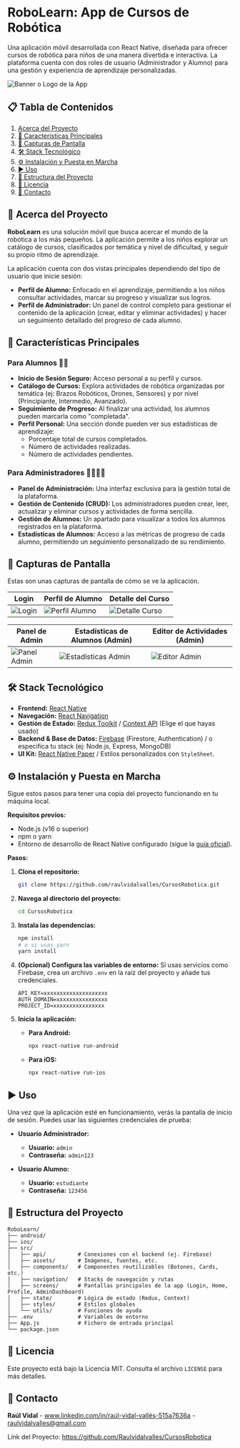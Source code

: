 # RoboLearn: App de Cursos de Robótica

Una aplicación móvil desarrollada con React Native, diseñada para ofrecer cursos de robótica para niños de una manera divertida e interactiva. La plataforma cuenta con dos roles de usuario (Administrador y Alumno) para una gestión y experiencia de aprendizaje personalizadas.

![Banner o Logo de la App](capturas/logo_app.png)

## 📋 Tabla de Contenidos

1.  [Acerca del Proyecto](#-acerca-del-proyecto)
2.  [🚀 Características Principales](#-características-principales)
3.  [📸 Capturas de Pantalla](#-capturas-de-pantalla)
4.  [🛠️ Stack Tecnológico](#-stack-tecnológico)
5.  [⚙️ Instalación y Puesta en Marcha](#-instalación-y-puesta-en-marcha)
6.  [▶️ Uso](#-uso)
7.  [📂 Estructura del Proyecto](#-estructura-del-proyecto)
8.  [📄 Licencia](#-licencia)
9.  [📧 Contacto](#-contacto)

## 🤖 Acerca del Proyecto

**RoboLearn** es una solución móvil que busca acercar el mundo de la robótica a los más pequeños. La aplicación permite a los niños explorar un catálogo de cursos, clasificados por temática y nivel de dificultad, y seguir su propio ritmo de aprendizaje.

La aplicación cuenta con dos vistas principales dependiendo del tipo de usuario que inicie sesión:

*   **Perfil de Alumno:** Enfocado en el aprendizaje, permitiendo a los niños consultar actividades, marcar su progreso y visualizar sus logros.
*   **Perfil de Administrador:** Un panel de control completo para gestionar el contenido de la aplicación (crear, editar y eliminar actividades) y hacer un seguimiento detallado del progreso de cada alumno.

## 🚀 Características Principales

### Para Alumnos 👦👧

*   **Inicio de Sesión Seguro:** Acceso personal a su perfil y cursos.
*   **Catálogo de Cursos:** Explora actividades de robótica organizadas por temática (ej: Brazos Robóticos, Drones, Sensores) y por nivel (Principiante, Intermedio, Avanzado).
*   **Seguimiento de Progreso:** Al finalizar una actividad, los alumnos pueden marcarla como "completada".
*   **Perfil Personal:** Una sección donde pueden ver sus estadísticas de aprendizaje:
    *   Porcentaje total de cursos completados.
    *   Número de actividades realizadas.
    *   Número de actividades pendientes.

### Para Administradores 👨‍💼👩‍💼

*   **Panel de Administración:** Una interfaz exclusiva para la gestión total de la plataforma.
*   **Gestión de Contenido (CRUD):** Los administradores pueden crear, leer, actualizar y eliminar cursos y actividades de forma sencilla.
*   **Gestión de Alumnos:** Un apartado para visualizar a todos los alumnos registrados en la plataforma.
*   **Estadísticas de Alumnos:** Acceso a las métricas de progreso de cada alumno, permitiendo un seguimiento personalizado de su rendimiento.

## 📸 Capturas de Pantalla

Estas son unas capturas de pantalla de cómo se ve la aplicación.

| Login                               | Perfil de Alumno                       | Detalle del Curso                       |
| ----------------------------------- | -------------------------------------- | --------------------------------------- |
| ![Login](capturas/login.png) | ![Perfil Alumno](capturas/perfilAlumno.png) | ![Detalle Curso](capturas/detalleCurso.png) |

| Panel de Admin                         | Estadísticas de Alumnos (Admin)             | Editor de Actividades (Admin)                   |
| -------------------------------------- | --------------------------------------------- | ----------------------------------------------- |
| ![Panel Admin](capturas/estadisticasAlumnos.png) | ![Estadísticas Admin](capturas/estadisticaAlumno2.png) | ![Editor Admin](capturas/editorActividades.png) |

## 🛠️ Stack Tecnológico

*   **Frontend:** [React Native](https://reactnative.dev/)
*   **Navegación:** [React Navigation](https://reactnavigation.org/)
*   **Gestión de Estado:** [Redux Toolkit](https://redux-toolkit.js.org/) / [Context API](https://es.reactjs.org/docs/context.html) (Elige el que hayas usado)
*   **Backend & Base de Datos:** [Firebase](https://firebase.google.com/) (Firestore, Authentication) / o especifica tu stack (ej: Node.js, Express, MongoDB)
*   **UI Kit:** [React Native Paper](https://callstack.github.io/react-native-paper/) / Estilos personalizados con `StyleSheet`.

## ⚙️ Instalación y Puesta en Marcha

Sigue estos pasos para tener una copia del proyecto funcionando en tu máquina local.

**Requisitos previos:**
*   Node.js (v16 o superior)
*   npm o yarn
*   Entorno de desarrollo de React Native configurado (sigue la [guía oficial](https://reactnative.dev/docs/environment-setup)).

**Pasos:**

1.  **Clona el repositorio:**
    ```bash
    git clone https://github.com/raulvidalvalles/CursosRobotica.git
    ```

2.  **Navega al directorio del proyecto:**
    ```bash
    cd CursosRobotica
    ```

3.  **Instala las dependencias:**
    ```bash
    npm install
    # o si usas yarn
    yarn install
    ```

4.  **(Opcional) Configura las variables de entorno:**
    Si usas servicios como Firebase, crea un archivo `.env` en la raíz del proyecto y añade tus credenciales.
    ```
    API_KEY=xxxxxxxxxxxxxxxxxxxx
    AUTH_DOMAIN=xxxxxxxxxxxxxxxx
    PROJECT_ID=xxxxxxxxxxxxxxxx
    ```

5.  **Inicia la aplicación:**
    *   **Para Android:**
        ```bash
        npx react-native run-android
        ```
    *   **Para iOS:**
        ```bash
        npx react-native run-ios
        ```

## ▶️ Uso

Una vez que la aplicación esté en funcionamiento, verás la pantalla de inicio de sesión. Puedes usar las siguientes credenciales de prueba:

*   **Usuario Administrador:**
    *   **Usuario:** `admin`
    *   **Contraseña:** `admin123`

*   **Usuario Alumno:**
    *   **Usuario:** `estudiante`
    *   **Contraseña:** `123456`

## 📂 Estructura del Proyecto

```
RoboLearn/
├── android/
├── ios/
├── src/
│   ├── api/          # Conexiones con el backend (ej. Firebase)
│   ├── assets/       # Imágenes, fuentes, etc.
│   ├── components/   # Componentes reutilizables (Botones, Cards, etc.)
│   ├── navigation/   # Stacks de navegación y rutas
│   ├── screens/      # Pantallas principales de la app (Login, Home, Profile, AdminDashboard)
│   ├── state/        # Lógica de estado (Redux, Context)
│   ├── styles/       # Estilos globales
│   └── utils/        # Funciones de ayuda
├── .env              # Variables de entorno
├── App.js            # Fichero de entrada principal
└── package.json
```

## 📄 Licencia

Este proyecto está bajo la Licencia MIT. Consulta el archivo `LICENSE` para más detalles.

## 📧 Contacto

**Raúl Vidal** - www.linkedin.com/in/raúl-vidal-vallés-515a7636a - raulvidalvalles@gmail.com

Link del Proyecto: https://github.com/Raulvidalvalles/CursosRobotica
